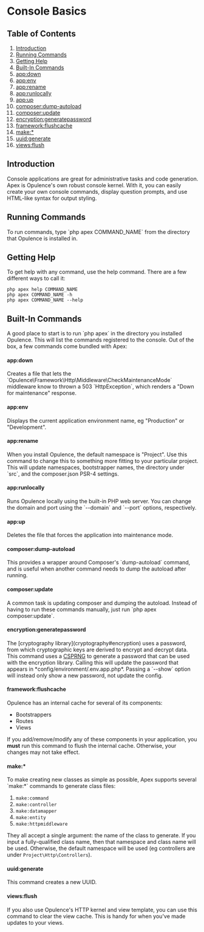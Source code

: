 # Console Basics

## Table of Contents
1. [Introduction](#introduction)
2. [Running Commands](#running-commands)
3. [Getting Help](#getting-help)
4. [Built-In Commands](#built-in-commands)
  1. [app:down](#appdown)
  2. [app:env](#appenv)
  3. [app:rename](#apprename)
  4. [app:runlocally](#apprunlocally)
  5. [app:up](#appup)
  6. [composer:dump-autoload](#composerdumpautoload)
  7. [composer:update](#composerupdate)
  8. [encryption:generatepassword](#encryptiongeneratepassword)
  9. [framework:flushcache](#frameworkflushcache)
  10. [make:*](#make)
  11. [uuid:generate](#uuidgenerate)
  12. [views:flush](#viewsflush)
  
<h2 id="introduction">Introduction</h2>
Console applications are great for administrative tasks and code generation.  Apex is Opulence's own robust console kernel.  With it, you can easily create your own console commands, display question prompts, and use HTML-like syntax for output styling.

<h2 id="running-commands">Running Commands</h2>
To run commands, type `php apex COMMAND_NAME` from the directory that Opulence is installed in.

<h2 id="getting-help">Getting Help</h2>
To get help with any command, use the help command.  There are a few different ways to call it:

```
php apex help COMMAND_NAME
php apex COMMAND_NAME -h
php apex COMMAND_NAME --help
```

<h2 id="built-in-commands">Built-In Commands</h2>
A good place to start is to run `php apex` in the directory you installed Opulence.  This will list the commands registered to the console.  Out of the box, a few commands come bundled with Apex:

<h4 id="appdown">app:down</h4>
Creates a file that lets the `Opulence\Framework\Http\Middleware\CheckMaintenanceMode` middleware know to thrown a 503 `HttpException`, which renders a "Down for maintenance" response.

<h4 id="appenv">app:env</h4>
Displays the current application environment name, eg "Production" or "Development".

<h4 id="apprename">app:rename</h4>
When you install Opulence, the default namespace is "Project".  Use this command to change this to something more fitting to your particular project.  This will update namespaces, bootstrapper names, the directory under `src`, and the composer.json PSR-4 settings.

<h4 id="apprunlocally">app:runlocally</h4>
Runs Opulence locally using the built-in PHP web server.  You can change the domain and port using the `--domain` and `--port` options, respectively.

<h4 id="appup">app:up</h4>
Deletes the file that forces the application into maintenance mode.

<h4 id="composerdumpautoload">composer:dump-autoload</h4>
This provides a wrapper around Composer's `dump-autoload` command, and is useful when another command needs to dump the autoload after running.

<h4 id="composerupdate">composer:update</h4>
A common task is updating composer and dumping the autoload.  Instead of having to run these commands manually, just run `php apex composer:update`.

<h4 id="encryptiongeneratepassword">encryption:generatepassword</h4>
The [cryptography library](cryptography#encryption) uses a password, from which cryptographic keys are derived to encrypt and decrypt data.  This command uses a <a href="https://en.wikipedia.org/wiki/Cryptographically_secure_pseudorandom_number_generator" target="_blank">CSPRNG</a> to generate a password that can be used with the encryption library.  Calling this will update the password that appears in *config/environment/.env.app.php*.  Passing a `--show` option will instead only show a new password, not update the config. 

<h4 id="frameworkflushcache">framework:flushcache</h4>
Opulence has an internal cache for several of its components:

* Bootstrappers
* Routes
* Views

If you add/remove/modify any of these components in your application, you **must** run this command to flush the internal cache.  Otherwise, your changes may not take effect.

<h4 id="make">make:*</h4>
To make creating new classes as simple as possible, Apex supports several `make:*` commands to generate class files:

1. `make:command`
2. `make:controller`
3. `make:datamapper`
4. `make:entity`
5. `make:httpmiddleware`

They all accept a single argument: the name of the class to generate.  If you input a fully-qualified class name, then that namespace and class name will be used.  Otherwise, the default namespace will be used (eg controllers are under `Project\Http\Controllers`).

<h4 id="uuidgenerate">uuid:generate</h4>
This command creates a new UUID.

<h4 id="viewsflush">views:flush</h4>
If you also use Opulence's HTTP kernel and view template, you can use this command to clear the view cache.  This is handy for when you've made updates to your views.